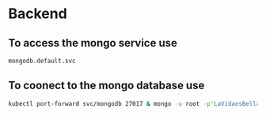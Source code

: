 # Backend

## To access the mongo service use

```bash
mongodb.default.svc
```

## To coonect to the mongo database use

```bash
kubectl port-forward svc/mongodb 27017 & mongo -u root -p'LaVidaesBella'
```